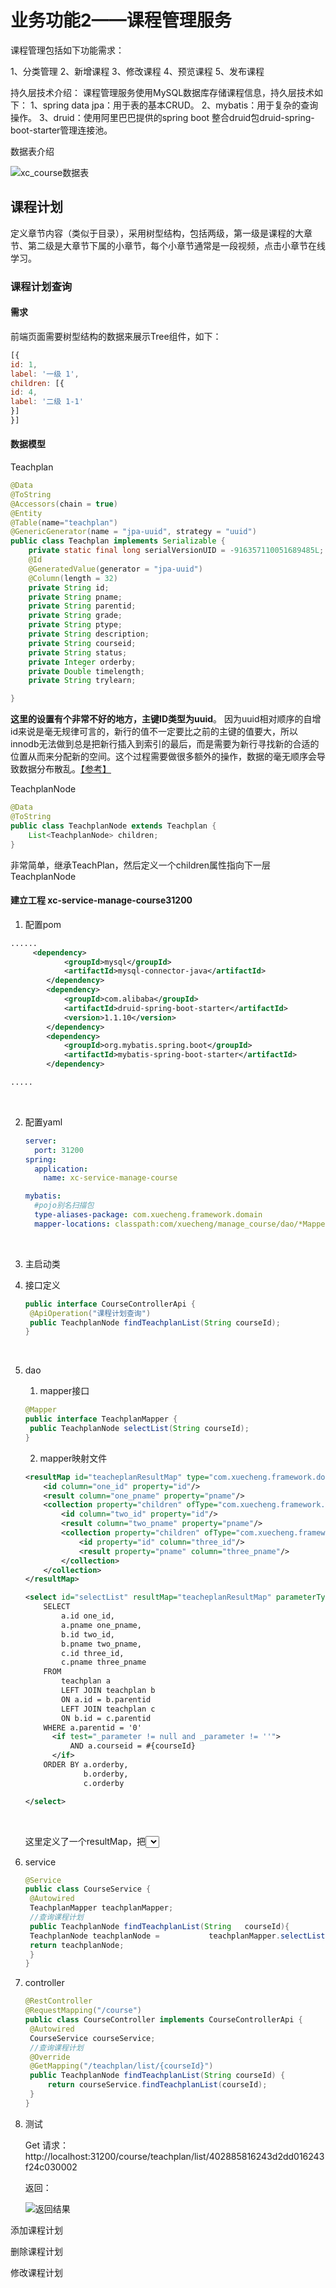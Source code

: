 # 业务功能2——课程管理服务

课程管理包括如下功能需求：

1、分类管理
2、新增课程
3、修改课程
4、预览课程
5、发布课程



持久层技术介绍：
课程管理服务使用MySQL数据库存储课程信息，持久层技术如下：
1、spring data jpa：用于表的基本CRUD。
2、mybatis：用于复杂的查询操作。
3、druid：使用阿里巴巴提供的spring boot 整合druid包druid-spring-boot-starter管理连接池。



数据表介绍

![xc_course数据表](D:\xuecheng-edu\xcEduService\assets\img\course\xc_course模型.png)



## 课程计划

定义章节内容（类似于目录），采用树型结构，包括两级，第一级是课程的大章节、第二级是大章节下属的小章节，每个小章节通常是一段视频，点击小章节在线学习。



### 课程计划查询

#### 需求

前端页面需要树型结构的数据来展示Tree组件，如下：

```javascript
[{
id: 1,
label: '一级 1',
children: [{
id: 4,
label: '二级 1‐1'
}]
}]
```



#### 数据模型

Teachplan

```java
@Data
@ToString
@Accessors(chain = true)
@Entity
@Table(name="teachplan")
@GenericGenerator(name = "jpa-uuid", strategy = "uuid")
public class Teachplan implements Serializable {
    private static final long serialVersionUID = -916357110051689485L;
    @Id
    @GeneratedValue(generator = "jpa-uuid")
    @Column(length = 32)
    private String id;
    private String pname;
    private String parentid;
    private String grade;
    private String ptype;
    private String description;
    private String courseid;
    private String status;
    private Integer orderby;
    private Double timelength;
    private String trylearn;

}
```

**这里的设置有个非常不好的地方，主键ID类型为uuid**。 因为uuid相对顺序的自增id来说是毫无规律可言的，新行的值不一定要比之前的主键的值要大，所以innodb无法做到总是把新行插入到索引的最后，而是需要为新行寻找新的合适的位置从而来分配新的空间。这个过程需要做很多额外的操作，数据的毫无顺序会导致数据分布散乱。[【参考】](<https://www.cnblogs.com/wyq178/p/12548864.html>)



TeachplanNode

```java
@Data
@ToString
public class TeachplanNode extends Teachplan {
	List<TeachplanNode> children;
}
```

非常简单，继承TeachPlan，然后定义一个children属性指向下一层TeachplanNode



#### 建立工程 xc-service-manage-course31200



1.  配置pom

   ```xml
   ......
   		<dependency>
               <groupId>mysql</groupId>
               <artifactId>mysql-connector-java</artifactId>
           </dependency>
           <dependency>
               <groupId>com.alibaba</groupId>
               <artifactId>druid-spring-boot-starter</artifactId>
               <version>1.1.10</version>
           </dependency>
           <dependency>
               <groupId>org.mybatis.spring.boot</groupId>
               <artifactId>mybatis-spring-boot-starter</artifactId>
           </dependency>

   .....
   ```

   ​

2. 配置yaml

   ```yaml
   server:
     port: 31200
   spring:
     application:
       name: xc-service-manage-course

   mybatis:
     #pojo别名扫描包
     type-aliases-package: com.xuecheng.framework.domain
     mapper-locations: classpath:com/xuecheng/manage_course/dao/*Mapper.xml

   ```

   ​

3. 主启动类

4. 接口定义

   ```java
   public interface CourseControllerApi {
   	@ApiOperation("课程计划查询")
   	public TeachplanNode findTeachplanList(String courseId);
   }
   ```

   ​

5. dao

   1)  mapper接口

   ```java
   @Mapper
   public interface TeachplanMapper {
   	public TeachplanNode selectList(String courseId);
   }
   ```

   2) mapper映射文件

   ```xml
   <resultMap id="teacheplanResultMap" type="com.xuecheng.framework.domain.course.ext.TeachplanNode">
       <id column="one_id" property="id"/>
       <result column="one_pname" property="pname"/>
       <collection property="children" ofType="com.xuecheng.framework.domain.course.ext.TeachplanNode">
           <id column="two_id" property="id"/>
           <result column="two_pname" property="pname"/>
           <collection property="children" ofType="com.xuecheng.framework.domain.course.ext.TeachplanNode">
               <id property="id" column="three_id"/>
               <result property="pname" column="three_pname"/>
           </collection>
       </collection>
   </resultMap>

   <select id="selectList" resultMap="teacheplanResultMap" parameterType="java.lang.String">
       SELECT
           a.id one_id,
           a.pname one_pname,
           b.id two_id,
           b.pname two_pname,
           c.id three_id,
           c.pname three_pname
       FROM
           teachplan a
           LEFT JOIN teachplan b
           ON a.id = b.parentid
           LEFT JOIN teachplan c
           ON b.id = c.parentid
       WHERE a.parentid = '0'
         <if test="_parameter != null and _parameter != ''">
             AND a.courseid = #{courseId}
         </if>
       ORDER BY a.orderby,
                b.orderby,
                c.orderby

   </select>
   ```

   ​

   这里定义了一个resultMap，把<select>查出来的结果映射到TeachplanNode。mybatis中，判断参数是否为空要用 _parameter

6. service

   ```java
   @Service
   public class CourseService {
   	@Autowired
   	TeachplanMapper teachplanMapper;
   	//查询课程计划
   	public TeachplanNode findTeachplanList(String 	courseId){
   	TeachplanNode teachplanNode = 			teachplanMapper.selectList(courseId);
   	return teachplanNode;
   	}
   }

   ```

7. controller

   ```java
   @RestController
   @RequestMapping("/course")
   public class CourseController implements CourseControllerApi {
   	@Autowired
   	CourseService courseService;
   	//查询课程计划
   	@Override
   	@GetMapping("/teachplan/list/{courseId}")
   	public TeachplanNode findTeachplanList(String courseId) {
   		return courseService.findTeachplanList(courseId);
   	}
   }
   ```

8. 测试

   Get 请求：http://localhost:31200/course/teachplan/list/402885816243d2dd016243f24c030002

   返回：

   ![返回结果](D:\xuecheng-edu\xcEduService\assets\img\course\course_teachpla_list返回结果.png)









添加课程计划



删除课程计划



修改课程计划